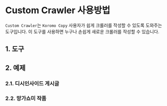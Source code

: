 # Custom Crawler 사용방법

`Custom Crawler`는 `Koromo Copy` 사용자가 쉽게 크롤러를 작성할 수 있도록 도와주는 도구입니다.
이 도구를 사용하면 누구나 손쉽게 새로운 크롤러를 작성할 수 있습니다.

## 1. 도구

## 2. 예제

### 2.1. 디시인사이드 게시글

### 2.2. 망가쇼미 작품